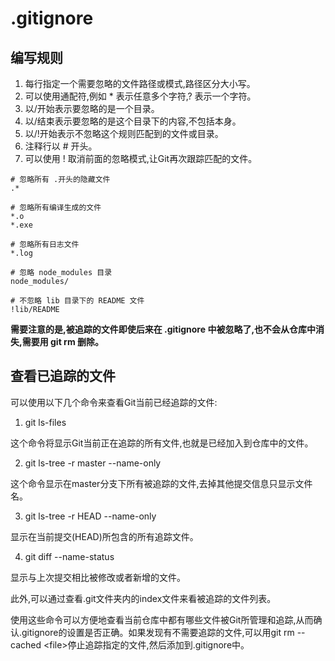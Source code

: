 # .gitignore

## 编写规则

1. 每行指定一个需要忽略的文件路径或模式,路径区分大小写。
2. 可以使用通配符,例如 * 表示任意多个字符,? 表示一个字符。
3. 以/开始表示要忽略的是一个目录。
4. 以/结束表示要忽略的是这个目录下的内容,不包括本身。
5. 以/!开始表示不忽略这个规则匹配到的文件或目录。
6. 注释行以 # 开头。
7. 可以使用 ! 取消前面的忽略模式,让Git再次跟踪匹配的文件。

```
# 忽略所有 .开头的隐藏文件
.*

# 忽略所有编译生成的文件
*.o
*.exe

# 忽略所有日志文件
*.log

# 忽略 node_modules 目录
node_modules/

# 不忽略 lib 目录下的 README 文件
!lib/README
```

**需要注意的是,被追踪的文件即使后来在 .gitignore 中被忽略了,也不会从仓库中消失,需要用 git rm 删除。**

## 查看已追踪的文件

可以使用以下几个命令来查看Git当前已经追踪的文件:

1. git ls-files

这个命令将显示Git当前正在追踪的所有文件,也就是已经加入到仓库中的文件。

2. git ls-tree -r master --name-only

这个命令显示在master分支下所有被追踪的文件,去掉其他提交信息只显示文件名。

3. git ls-tree -r HEAD --name-only

显示在当前提交(HEAD)所包含的所有追踪文件。

4. git diff --name-status

显示与上次提交相比被修改或者新增的文件。

此外,可以通过查看.git文件夹内的index文件来看被追踪的文件列表。

使用这些命令可以方便地查看当前仓库中都有哪些文件被Git所管理和追踪,从而确认.gitignore的设置是否正确。如果发现有不需要追踪的文件,可以用git rm --cached \<file\>停止追踪指定的文件,然后添加到.gitignore中。